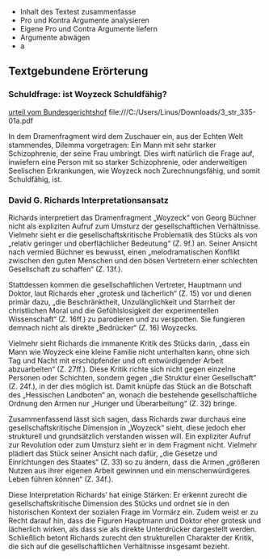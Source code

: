 

- Inhalt des Textest zusammenfasse
- Pro und Kontra Argumente analysieren
- Eigene Pro und Contra Argumente liefern
- Argumente abwägen
- a


## Textgebundene Erörterung

### Schuldfrage: ist Woyzeck Schuldfähig?

[urteil vom Bundesgerichtshof](http://juris.bundesgerichtshof.de/cgi-bin/rechtsprechung/document.py?Gericht=bgh&Art=en&nr=22491&pos=0&anz=1)
file:///C:/Users/Linus/Downloads/3_str_335-01a.pdf

In dem Dramenfragment wird dem Zuschauer ein, aus der Echten Welt stammendes, Dilemma vorgetragen: Ein Mann mit sehr starker Schizophrenie, der seine Frau umbringt.  Dies wirft natürlich die Frage auf, inwiefern eine Person mit so starker Schizophrenie, oder anderweitigen Seelischen Erkrankungen, wie Woyzeck noch Zurechnungsfähig, und somit Schuldfähig, ist.



### David G. Richards Interpretationsansatz

Richards interpretiert das Dramenfragment „Woyzeck“ von Georg Büchner nicht als expliziten Aufruf zum Umsturz der gesellschaftlichen Verhältnisse. Vielmehr sieht er die gesellschaftskritische Problematik des Stücks als von „relativ geringer und oberflächlicher Bedeutung“ (Z. 9f.) an. Seiner Ansicht nach vermied Büchner es bewusst, einen „melodramatischen Konflikt zwischen den guten Menschen und den bösen Vertretern einer schlechten Gesellschaft zu schaffen“ (Z. 13f.).

Stattdessen kommen die gesellschaftlichen Vertreter, Hauptmann und Doktor, laut Richards eher „grotesk und lächerlich“ (Z. 15) vor und dienen primär dazu, „die Beschränktheit, Unzulänglichkeit und Starrheit der christlichen Moral und die Gefühlslosigkeit der experimentellen Wissenschaft“ (Z. 16ff.) zu parodieren und zu verspotten. Sie fungieren demnach nicht als direkte „Bedrücker“ (Z. 16) Woyzecks.

Vielmehr sieht Richards die immanente Kritik des Stücks darin, „dass ein Mann wie Woyzeck eine kleine Familie nicht unterhalten kann, ohne sich Tag und Nacht mit erschöpfender und oft entwürdigender Arbeit abzuarbeiten“ (Z. 27ff.). Diese Kritik richte sich nicht gegen einzelne Personen oder Schichten, sondern gegen „die Struktur einer Gesellschaft“ (Z. 24f.), in der dies möglich ist. Damit knüpfe das Stück an die Botschaft des „Hessischen Landboten“ an, wonach die bestehende gesellschaftliche Ordnung den Armen nur „Hunger und Überarbeitung“ (Z. 32) bringe.

Zusammenfassend lässt sich sagen, dass Richards zwar durchaus eine gesellschaftskritische Dimension in „Woyzeck“ sieht, diese jedoch eher strukturell und grundsätzlich verstanden wissen will. Ein expliziter Aufruf zur Revolution oder zum Umsturz sieht er in dem Fragment nicht. Vielmehr plädiert das Stück seiner Ansicht nach dafür, „die Gesetze und Einrichtungen des Staates“ (Z. 33) so zu ändern, dass die Armen „größeren Nutzen aus ihrer eigenen Arbeit gewinnen und ein menschenwürdigeres Leben führen können“ (Z. 34f.).

Diese Interpretation Richards’ hat einige Stärken: Er erkennt zurecht die gesellschaftskritische Dimension des Stücks und ordnet sie in den historischen Kontext der sozialen Frage im Vormärz ein. Zudem weist er zu Recht darauf hin, dass die Figuren Hauptmann und Doktor eher grotesk und lächerlich wirken, als dass sie als direkte Unterdrücker dargestellt werden. Schließlich betont Richards zurecht den strukturellen Charakter der Kritik, die sich auf die gesellschaftlichen Verhältnisse insgesamt bezieht.